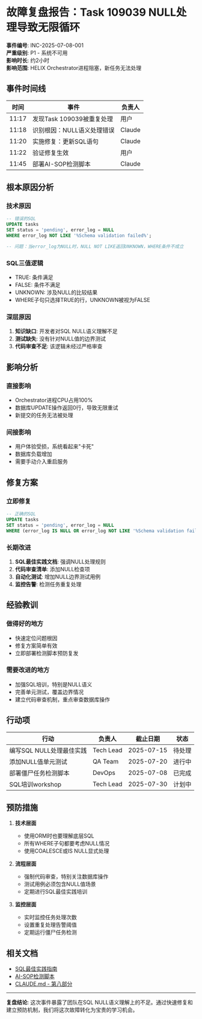 # 故障复盘报告：Task 109039 NULL处理导致无限循环

**事件编号**: INC-2025-07-08-001  
**严重级别**: P1 - 系统不可用  
**影响时长**: 约2小时  
**影响范围**: HELIX Orchestrator进程阻塞，新任务无法处理

## 事件时间线

| 时间 | 事件 | 负责人 |
|------|------|--------|
| 11:17 | 发现Task 109039被重复处理 | 用户 |
| 11:18 | 识别根因：NULL语义处理错误 | Claude |
| 11:20 | 实施修复：更新SQL语句 | Claude |
| 11:22 | 验证修复生效 | 用户 |
| 11:45 | 部署AI-SOP检测脚本 | Claude |

## 根本原因分析

### 技术原因
```sql
-- 错误的SQL
UPDATE tasks 
SET status = 'pending', error_log = NULL 
WHERE error_log NOT LIKE '%Schema validation failed%';

-- 问题：当error_log为NULL时，NULL NOT LIKE返回UNKNOWN，WHERE条件不成立
```

### SQL三值逻辑
- TRUE: 条件满足
- FALSE: 条件不满足  
- UNKNOWN: 涉及NULL的比较结果
- WHERE子句只选择TRUE的行，UNKNOWN被视为FALSE

### 深层原因
1. **知识缺口**: 开发者对SQL NULL语义理解不足
2. **测试缺失**: 没有针对NULL值的边界测试
3. **代码审查不足**: 该逻辑未经过严格审查

## 影响分析

### 直接影响
- Orchestrator进程CPU占用100%
- 数据库UPDATE操作返回0行，导致无限重试
- 新提交的任务无法被处理

### 间接影响
- 用户体验受损，系统看起来"卡死"
- 数据库负载增加
- 需要手动介入重启服务

## 修复方案

### 立即修复
```sql
-- 正确的SQL
UPDATE tasks 
SET status = 'pending', error_log = NULL 
WHERE (error_log IS NULL OR error_log NOT LIKE '%Schema validation failed%');
```

### 长期改进
1. **SQL最佳实践文档**: 强调NULL处理规则
2. **代码审查清单**: 添加NULL检查项
3. **自动化测试**: 增加NULL边界测试用例
4. **监控告警**: 检测任务重复处理

## 经验教训

### 做得好的地方
- 快速定位问题根因
- 修复方案简单有效
- 立即部署检测脚本预防复发

### 需要改进的地方
- 加强SQL培训，特别是NULL语义
- 完善单元测试，覆盖边界情况
- 建立代码审查机制，重点审查数据库操作

## 行动项

| 行动 | 负责人 | 截止日期 | 状态 |
|------|--------|----------|------|
| 编写SQL NULL处理最佳实践 | Tech Lead | 2025-07-15 | 待处理 |
| 添加NULL值单元测试 | QA Team | 2025-07-20 | 进行中 |
| 部署僵尸任务检测脚本 | DevOps | 2025-07-08 | 已完成 |
| SQL培训workshop | Tech Lead | 2025-07-30 | 计划中 |

## 预防措施

1. **技术层面**
   - 使用ORM时也要理解底层SQL
   - 所有WHERE子句都要考虑NULL情况
   - 使用COALESCE或IS NULL显式处理

2. **流程层面**
   - 强制代码审查，特别关注数据库操作
   - 测试用例必须包含NULL值场景
   - 定期进行SQL最佳实践培训

3. **监控层面**
   - 实时监控任务处理次数
   - 设置重复处理告警阈值
   - 定期运行僵尸任务检测

## 相关文档
- [SQL最佳实践指南](../BEST_PRACTICES/sql-null-handling.md)
- [AI-SOP检测脚本](../../scripts/detect-zombie-tasks.sh)
- [CLAUDE.md - 第八部分](../../CLAUDE.md#第八部分ai驱动的问题检测与响应sop)

---

**复盘结论**: 这次事件暴露了团队在SQL NULL语义理解上的不足。通过快速修复和建立预防机制，我们将这次故障转化为宝贵的学习机会。